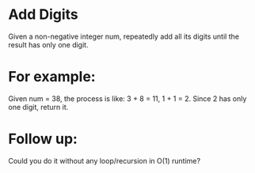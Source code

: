 # Add Digits
Given a non-negative integer num, repeatedly add all its digits until the result has only one digit.

# For example:

Given num = 38, the process is like: 3 + 8 = 11, 1 + 1 = 2. Since 2 has only one digit, return it.

# Follow up:
Could you do it without any loop/recursion in O(1) runtime?

